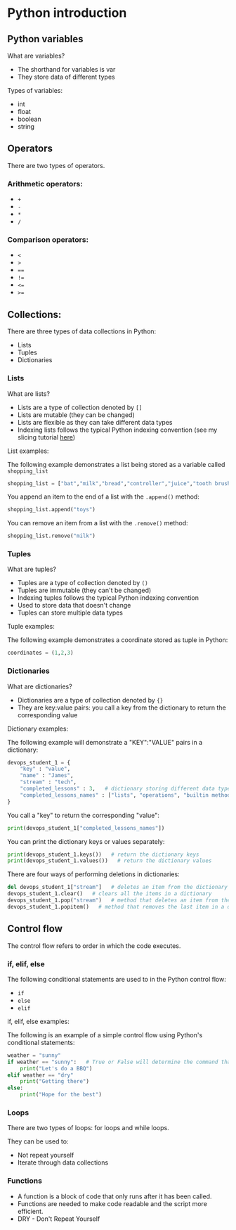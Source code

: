 # Python introduction

## Python variables

What are variables?
- The shorthand for variables is var
- They store data of different types

Types of variables:
- int
- float
- boolean
- string

## Operators

There are two types of operators. 

### Arithmetic operators:
- ```+``` 
- ```-```
- ```*```
- ```/```

### Comparison operators:
- `<`
- `>`
- `==`
- `!=`
- `<=`
- `>=`

## Collections:

There are three types of data collections in Python:
- Lists
- Tuples
- Dictionaries

### Lists

What are lists?
- Lists are a type of collection denoted by ```[]```
- Lists are mutable (they can be changed)
- Lists are flexible as they can take different data types
- Indexing lists follows the typical Python indexing convention (see my slicing tutorial [here](https://github.com/fahimtq1/user_details/blob/main/README.md))

List examples:

The following example demonstrates a list being stored as a variable called ```shopping_list```

```python
shopping_list = ["bat","milk","bread","controller","juice","tooth brush"]
```

You append an item to the end of a list with the ```.append()``` method:

```python
shopping_list.append("toys")
```

You can remove an item from a list with the ```.remove()``` method:

```python
shopping_list.remove("milk")   
```

### Tuples 

What are tuples?
- Tuples are a type of collection denoted by ```()```
- Tuples are immutable (they can't be changed)
- Indexing tuples follows the typical Python indexing convention
- Used to store data that doesn't change
- Tuples can store multiple data types

Tuple examples:

The following example demonstrates a coordinate stored as tuple in Python:

```python
coordinates = (1,2,3) 
```

### Dictionaries

What are dictionaries?
- Dictionaries are a type of collection denoted by ```{}```
- They are key:value pairs: you call a key from the dictionary to return the corresponding value

Dictionary examples:

The following example will demonstrate a "KEY":"VALUE" pairs in a dictionary:

```python
devops_student_1 = {
    "key" : "value",
    "name" : "James",
    "stream" : "tech",
    "completed_lessons" : 3,   # dictionary storing different data types
    "completed_lessons_names" : ["lists", "operations", "builtin methods"]   # dictionary storing different collection types
}
```

You call a "key" to return the corresponding "value":

```python
print(devops_student_1["completed_lessons_names"])
```

You can print the dictionary keys or values separately:

```python
print(devops_student_1.keys())   # return the dictionary keys
print(devops_student_1.values())   # return the dictionary values
```

There are four ways of performing deletions in dictionaries:

```python
del devops_student_1["stream"]   # deletes an item from the dictionary using the key "stream"
devops_student_1.clear()   # clears all the items in a dictionary
devops_student_1.pop("stream")   # method that deletes an item from the dictionary using the key "stream"
devops_student_1.popitem()   # method that removes the last item in a dictionary
```

## Control flow 

The control flow refers to order in which the code executes. 

### if, elif, else 

The following conditional statements are used to in the Python control flow:
- ```if```
- ```else```
- ```elif```

if, elif, else examples:

The following is an example of a simple control flow using Python's conditional statements:

```python
weather = "sunny"
if weather == "sunny":   # True or False will determine the command that is run
    print("Let's do a BBQ")
elif weather == "dry"
    print("Getting there")
else:
    print("Hope for the best")
```

### Loops

There are two types of loops: for loops and while loops.

They can be used to:
- Not repeat yourself
- Iterate through data collections

### Functions

- A function is a block of code that only runs after it has been called. 
- Functions are needed to make code readable and the script more efficient.
- DRY - Don't Repeat Yourself





